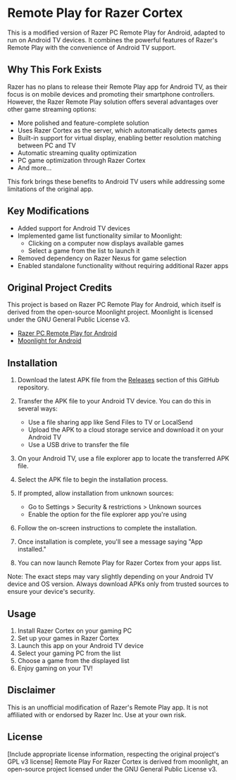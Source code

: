 # Remote Play for Razer Cortex

This is a modified version of Razer PC Remote Play for Android, adapted to run on Android TV devices. It combines the powerful features of Razer's Remote Play with the convenience of Android TV support.

## Why This Fork Exists

Razer has no plans to release their Remote Play app for Android TV, as their focus is on mobile devices and promoting their smartphone controllers. However, the Razer Remote Play solution offers several advantages over other game streaming options:

- More polished and feature-complete solution
- Uses Razer Cortex as the server, which automatically detects games
- Built-in support for virtual display, enabling better resolution matching between PC and TV
- Automatic streaming quality optimization
- PC game optimization through Razer Cortex
- And more...

This fork brings these benefits to Android TV users while addressing some limitations of the original app.

## Key Modifications

- Added support for Android TV devices
- Implemented game list functionality similar to Moonlight:
  - Clicking on a computer now displays available games
  - Select a game from the list to launch it
- Removed dependency on Razer Nexus for game selection
- Enabled standalone functionality without requiring additional Razer apps

## Original Project Credits

This project is based on Razer PC Remote Play for Android, which itself is derived from the open-source Moonlight project. Moonlight is licensed under the GNU General Public License v3.

- [Razer PC Remote Play for Android](https://github.com/razerofficial/Razer-PC-Remote-Play-android)
- [Moonlight for Android](https://github.com/moonlight-stream/moonlight-android)

## Installation

1. Download the latest APK file from the [Releases](https://github.com/schardosin/RemotePlayForRazerCortex/releases) section of this GitHub repository.

2. Transfer the APK file to your Android TV device. You can do this in several ways:
   - Use a file sharing app like Send Files to TV or LocalSend
   - Upload the APK to a cloud storage service and download it on your Android TV
   - Use a USB drive to transfer the file

3. On your Android TV, use a file explorer app to locate the transferred APK file.

4. Select the APK file to begin the installation process.

5. If prompted, allow installation from unknown sources:
   - Go to Settings > Security & restrictions > Unknown sources
   - Enable the option for the file explorer app you're using

6. Follow the on-screen instructions to complete the installation.

7. Once installation is complete, you'll see a message saying "App installed."

8. You can now launch Remote Play for Razer Cortex from your apps list.

Note: The exact steps may vary slightly depending on your Android TV device and OS version. Always download APKs only from trusted sources to ensure your device's security.

## Usage

1. Install Razer Cortex on your gaming PC
2. Set up your games in Razer Cortex
3. Launch this app on your Android TV device
4. Select your gaming PC from the list
5. Choose a game from the displayed list
6. Enjoy gaming on your TV!

## Disclaimer

This is an unofficial modification of Razer's Remote Play app. It is not affiliated with or endorsed by Razer Inc. Use at your own risk.

## License

[Include appropriate license information, respecting the original project's GPL v3 license]
Remote Play For Razer Cortex is derived from moonlight, an open-source project licensed under the GNU General Public License v3.

